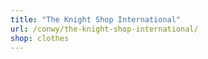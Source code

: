 ```yaml
---
title: "The Knight Shop International"
url: /conwy/the-knight-shop-international/
shop: clothes
---
```

